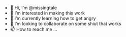 - 👋 Hi, I’m @missingtale
- 👀 I’m interested in making this work
- 🌱 I’m currently learning how to get angry
- 💞️ I’m looking to collaborate on some shiut that works
- 📫 How to reach me ...

<!---
missingtale/missingtale is a ✨ special ✨ repository because its `README.md` (this file) appears on your GitHub profile.
You can click the Preview link to take a look at your changes.
--->
